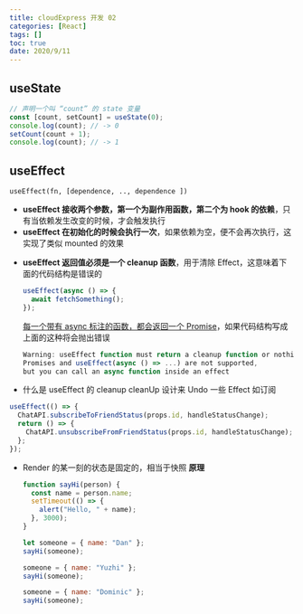 ```yaml
---
title: cloudExpress 开发 02
categories: [React]
tags: []
toc: true
date: 2020/9/11
---
```


## useState

```js
// 声明一个叫 “count” 的 state 变量
const [count, setCount] = useState(0);
console.log(count); // -> 0
setCount(count + 1);
console.log(count); // -> 1
```

## useEffect

`useEffect(fn, [dependence, .., dependence ])`

- **useEffect 接收两个参数，第一个为副作用函数，第二个为 hook 的依赖**，只有当依赖发生改变的时候，才会触发执行
- **useEffect 在初始化的时候会执行一次**，如果依赖为空，便不会再次执行，这实现了类似 mounted 的效果

* **useEffect 返回值必须是一个 cleanup 函数**，用于清除 Effect，这意味着下面的代码结构是错误的

  ```js
  useEffect(async () => {
    await fetchSomething();
  });
  ```

  <u>每一个带有 async 标注的函数，都会返回一个 Promise</u>，如果代码结构写成上面的这种将会抛出错误

  ```js
  Warning: useEffect function must return a cleanup function or nothing.
  Promises and useEffect(async () => ...) are not supported,
  but you can call an async function inside an effect
  ```

* 什么是 useEffect 的 cleanup
  cleanUp 设计来 Undo 一些 Effect 如订阅

```js
useEffect(() => {
  ChatAPI.subscribeToFriendStatus(props.id, handleStatusChange);
  return () => {
    ChatAPI.unsubscribeFromFriendStatus(props.id, handleStatusChange);
  };
});
```

- Render 的某一刻的状态是固定的，相当于快照
  **原理**

  ```js
  function sayHi(person) {
    const name = person.name;
    setTimeout(() => {
      alert("Hello, " + name);
    }, 3000);
  }

  let someone = { name: "Dan" };
  sayHi(someone);

  someone = { name: "Yuzhi" };
  sayHi(someone);

  someone = { name: "Dominic" };
  sayHi(someone);
  ```
